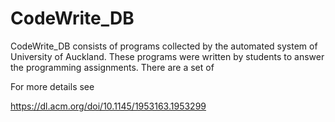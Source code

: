 # CodeWrite_DB

CodeWrite_DB consists of programs collected by the automated system of University of Auckland. These programs were written by students to answer the programming assignments. There are a set of 


For more details see  

https://dl.acm.org/doi/10.1145/1953163.1953299

 
